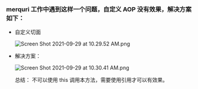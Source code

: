 ### merquri 工作中遇到这样一个问题，自定义 AOP 没有效果，解决方案如下：

- 自定义切面
    
    ![Screen Shot 2021-09-29 at 10.29.52 AM.png](spring%20%E8%87%AA%E5%AE%9A%E4%B9%89%20a6b59/Screen_Shot_2021-09-29_at_10.29.52_AM.png)
    
- 解决方案：
    
    ![Screen Shot 2021-09-29 at 10.30.41 AM.png](spring%20%E8%87%AA%E5%AE%9A%E4%B9%89%20a6b59/Screen_Shot_2021-09-29_at_10.30.41_AM.png)
    
    总结： 不可以使用 this 调用本方法，需要使用引用才可以有效果。